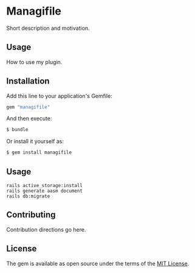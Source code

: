 # Managifile
Short description and motivation.

## Usage
How to use my plugin.

## Installation
Add this line to your application's Gemfile:

```ruby
gem "managifile"
```

And then execute:
```bash
$ bundle
```

Or install it yourself as:
```bash
$ gem install managifile
```



## Usage

```
rails active_storage:install
rails generate aasm document
rails db:migrate
```

## Contributing
Contribution directions go here.

## License
The gem is available as open source under the terms of the [MIT License](https://opensource.org/licenses/MIT).
